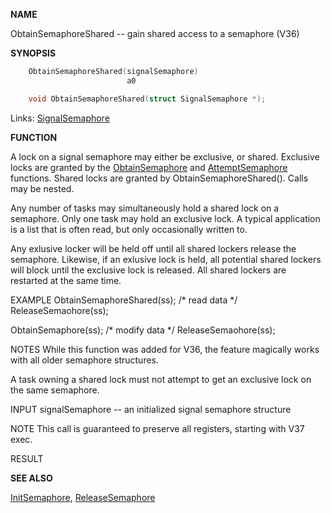 
**NAME**

ObtainSemaphoreShared -- gain shared access to a semaphore (V36)

**SYNOPSIS**

```c
    ObtainSemaphoreShared(signalSemaphore)
                          a0

    void ObtainSemaphoreShared(struct SignalSemaphore *);

```
Links: [SignalSemaphore](_0082.md) 

**FUNCTION**

A lock on a signal semaphore may either be exclusive, or shared.
Exclusive locks are granted by the [ObtainSemaphore](ObtainSemaphore.md) and
[AttemptSemaphore](AttemptSemaphore.md) functions.  Shared locks are granted by
ObtainSemaphoreShared().  Calls may be nested.

Any number of tasks may simultaneously hold a shared lock on a
semaphore.  Only one task may hold an exclusive lock.  A typical
application is a list that is often read, but only occasionally
written to.

Any exlusive locker will be held off until all shared lockers
release the semaphore.  Likewise, if an exlusive lock is held,
all potential shared lockers will block until the exclusive lock
is released.  All shared lockers are restarted at the same time.

EXAMPLE
ObtainSemaphoreShared(ss);
/* read data */
ReleaseSemaohore(ss);

ObtainSemaphore(ss);
/* modify data */
ReleaseSemaohore(ss);

NOTES
While this function was added for V36, the feature magically works
with all older semaphore structures.

A task owning a shared lock must not attempt to get an exclusive
lock on the same semaphore.

INPUT
signalSemaphore -- an initialized signal semaphore structure

NOTE
This call is guaranteed to preserve all registers, starting with
V37 exec.

RESULT

**SEE ALSO**

[InitSemaphore](InitSemaphore.md), [ReleaseSemaphore](ReleaseSemaphore.md)
